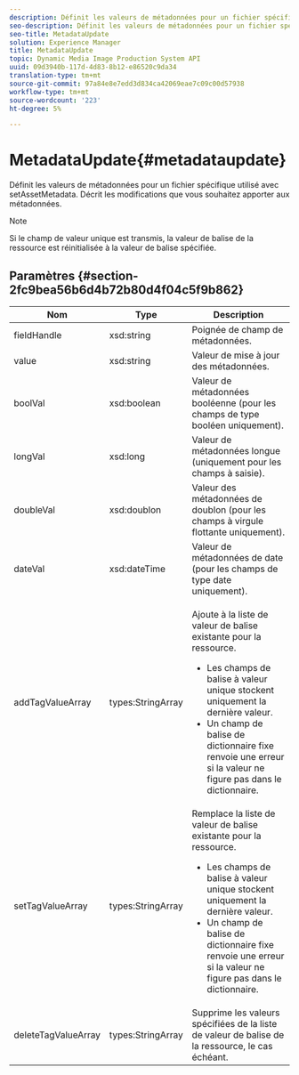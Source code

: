 ```yaml
---
description: Définit les valeurs de métadonnées pour un fichier spécifique utilisé avec setAssetMetadata. Décrit les modifications que vous souhaitez apporter aux métadonnées.
seo-description: Définit les valeurs de métadonnées pour un fichier spécifique utilisé avec setAssetMetadata. Décrit les modifications que vous souhaitez apporter aux métadonnées.
seo-title: MetadataUpdate
solution: Experience Manager
title: MetadataUpdate
topic: Dynamic Media Image Production System API
uuid: 09d3940b-117d-4d83-8b12-e86520c9da34
translation-type: tm+mt
source-git-commit: 97a84e8e7edd3d834ca42069eae7c09c00d57938
workflow-type: tm+mt
source-wordcount: '223'
ht-degree: 5%

---
```



# MetadataUpdate{#metadataupdate}

Définit les valeurs de métadonnées pour un fichier spécifique utilisé avec setAssetMetadata. Décrit les modifications que vous souhaitez apporter aux métadonnées.

>[!NOTE]
>
>Si le champ de valeur unique est transmis, la valeur de balise de la ressource est réinitialisée à la valeur de balise spécifiée.

## Paramètres {#section-2fc9bea56b6d4b72b80d4f04c5f9b862}

<table id="table_04100BB8ABD84EF68B0A7CE3AD946414"> 
 <thead> 
  <tr> 
   <th colname="col1" class="entry"> Nom </th> 
   <th colname="col2" class="entry"> Type </th> 
   <th colname="col3" class="entry"> Description </th> 
  </tr> 
 </thead>
 <tbody> 
  <tr> 
   <td colname="col1"> <span class="codeph"> <span class="varname"> fieldHandle</span> </span> </td> 
   <td colname="col2"> <span class="codeph"> xsd:string</span> </td> 
   <td colname="col3"> Poignée de champ de métadonnées. </td> 
  </tr> 
  <tr> 
   <td colname="col1"> <span class="codeph"> <span class="varname"> value</span> </span> </td> 
   <td colname="col2"> <span class="codeph"> xsd:string</span> </td> 
   <td colname="col3"> Valeur de mise à jour des métadonnées. </td> 
  </tr> 
  <tr> 
   <td colname="col1"> <span class="codeph"> <span class="varname"> boolVal</span> </span> </td> 
   <td colname="col2"> <span class="codeph"> xsd:boolean</span> </td> 
   <td colname="col3"> Valeur de métadonnées booléenne (pour les champs de type booléen uniquement). </td> 
  </tr> 
  <tr> 
   <td colname="col1"> <span class="codeph"> <span class="varname"> longVal</span> </span> </td> 
   <td colname="col2"> <span class="codeph"> xsd:long</span> </td> 
   <td colname="col3"> Valeur de métadonnées longue (uniquement pour les champs à saisie). </td> 
  </tr> 
  <tr> 
   <td colname="col1"> <span class="codeph"> <span class="varname"> doubleVal</span> </span> </td> 
   <td colname="col2"> <span class="codeph"> xsd:doublon</span> </td> 
   <td colname="col3"> Valeur des métadonnées de doublon (pour les champs à virgule flottante uniquement). </td> 
  </tr> 
  <tr> 
   <td colname="col1"> <span class="codeph"> <span class="varname"> dateVal</span> </span> </td> 
   <td colname="col2"> <span class="codeph"> xsd:dateTime</span> </td> 
   <td colname="col3"> Valeur de métadonnées de date (pour les champs de type date uniquement). </td> 
  </tr> 
  <tr> 
   <td colname="col1"> <span class="codeph"> <span class="varname"> addTagValueArray</span> </span> </td> 
   <td colname="col2"> <span class="codeph"> types:StringArray</span> </td> 
   <td colname="col3"> <p>Ajoute à la liste de valeur de balise existante pour la ressource. 
     <ul id="ul_08DE6C490B614560A6118E7AC59720E3"> 
      <li id="li_358A3BDC0EC94CCF8178CD789F09F804">Les champs de balise à valeur unique stockent uniquement la dernière valeur. </li> 
      <li id="li_3F47D3A3C63A4752BF9A45F7B00A6E70">Un champ de balise de dictionnaire fixe renvoie une erreur si la valeur ne figure pas dans le dictionnaire. </li> 
     </ul> </p> </td> 
  </tr> 
  <tr> 
   <td colname="col1"> <span class="codeph"> <span class="varname"> setTagValueArray</span> </span> </td> 
   <td colname="col2"> <span class="codeph"> types:StringArray</span> </td> 
   <td colname="col3">Remplace la liste de valeur de balise existante pour la ressource. 
    <ul id="ul_941C915C69E84CF2AC5938378837EB92"> 
     <li id="li_6E85019335034B2EB1302696AE690ED5">Les champs de balise à valeur unique stockent uniquement la dernière valeur. </li> 
     <li id="li_0DC56717EBB642D29FB7A3D043CEDED1">Un champ de balise de dictionnaire fixe renvoie une erreur si la valeur ne figure pas dans le dictionnaire. </li> 
    </ul> </td> 
  </tr> 
  <tr> 
   <td colname="col1"> <span class="codeph"> <span class="varname"> deleteTagValueArray</span> </span> </td> 
   <td colname="col2"> <span class="codeph"> types:StringArray</span> </td> 
   <td colname="col3"> Supprime les valeurs spécifiées de la liste de valeur de balise de la ressource, le cas échéant. </td> 
  </tr> 
 </tbody> 
</table>


